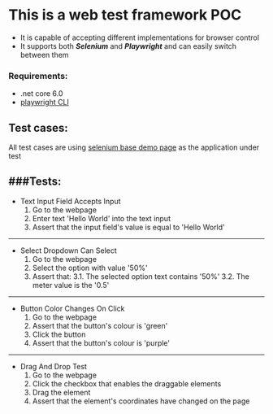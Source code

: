 # This is a web test framework POC
- It is capable of accepting different implementations for browser control
- It supports both ***Selenium*** and ***Playwright*** and can easily switch between them


### Requirements:
- .net core 6.0
- [playwright CLI](https://www.nuget.org/packages/Microsoft.Playwright.CLI)



## Test cases:
All test cases are using [selenium base demo page](https://seleniumbase.io/demo_page) as the application under test

###Tests:
---
- Text Input Field Accepts Input
    1. Go to the webpage
    2. Enter text 'Hello World' into the text input
    3. Assert that the input field's value is equal to 'Hello World'
---
- Select Dropdown Can Select
    1. Go to the webpage
    2. Select the option with value '50%'
    3. Assert that:
    3.1. The selected option text contains '50%'
    3.2. The meter value is the '0.5'
--- 
- Button Color Changes On Click
    1. Go to the webpage
    2. Assert that the button's colour is 'green'
    3. Click the button
    4. Assert that the button's colour is 'purple'
---
- Drag And Drop Test
    1. Go to the webpage
    2. Click the checkbox that enables the draggable elements
    3. Drag the element
    4. Assert that the element's coordinates have changed on the page
